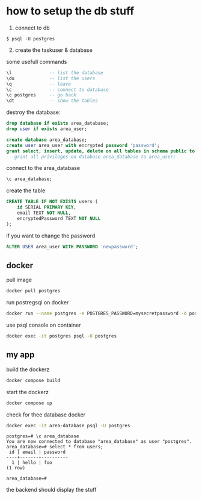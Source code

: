 # how to setup the db stuff

1. connect to db
```
$ psql -U postgres
```

2. create the taskuser & database

some usefull commands
```sql
\l              -- list the database
\du             -- list the users
\q              -- leave
\c              -- connect to database
\c postgres     -- go back
\dt             -- show the tables
```

destroy the database:
```sql
drop database if exists area_database;
drop user if exists area_user;
```

```sql
create database area_database;
create user area_user with encrypted password 'password';
grant select, insert, update, delete on all tables in schema public to area_user;
-- grant all privileges on database area_database to area_user;
```

connect to the area_database
```sql
\c area_database;
```

create the table
```sql
CREATE TABLE IF NOT EXISTS users (
    id SERIAL PRIMARY KEY,
    email TEXT NOT NULL,
    encryptedPassword TEXT NOT NULL
);
```

if you want to change the password
```sql
ALTER USER area_user WITH PASSWORD 'newpassword';
```


## docker

pull image
```sh
docker pull postgres
```

run postregsql on docker
```sh
docker run --name postgres -e POSTGRES_PASSWORD=mysecretpassword -d postgres
```

use psql console on container
```sh
docker exec -it postgres psql -U postgres
```

## my app

build the dockerz
```sh
docker compose build
```

start the dockerz
```sh
docker compose up
```

check for thee database docker
```sh
docker exec -it area-database psql -U postgres
```
```
postgres=# \c area_database 
You are now connected to database "area_database" as user "postgres".
area_database=# select * from users;
 id | email | password 
----+-------+----------
  1 | hello | foo
(1 row)

area_database=# 
```

the backend should display the stuff